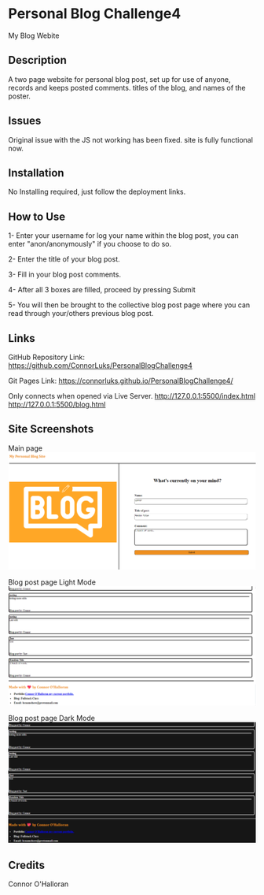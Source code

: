 # Personal Blog Challenge4
My Blog Webite

## Description
A two page website for personal blog post, set up for use of anyone, records and keeps posted comments. titles of the blog, and names of the poster.

## Issues
Original issue with the JS not working has been fixed. site is fully functional now.

## Installation
No Installing required, just follow the deployment links.

## How to Use
1- Enter your username for log your name within the blog post, you can enter "anon/anonymously" if you choose to do so.

2- Enter the title of your blog post.

3- Fill in your blog post comments.

4- After all 3 boxes are filled, proceed by pressing Submit

5- You will then be brought to the collective blog post page where you can read through your/others previous blog post.

## Links
GitHub Repository Link: https://github.com/ConnorLuks/PersonalBlogChallenge4

Git Pages Link: https://connorluks.github.io/PersonalBlogChallenge4/

Only connects when opened via Live Server.
http://127.0.0.1:5500/index.html
http://127.0.0.1:5500/blog.html

## Site Screenshots
Main page
![alt text](assets/css/images/Mainblogpage.png)

Blog post page Light Mode
![alt text](assets/css/images/BlogPostPageLight.png)

Blog post page Dark Mode
![alt text](assets/css/images/BlogPostPageDark.png)

## Credits
Connor O'Halloran